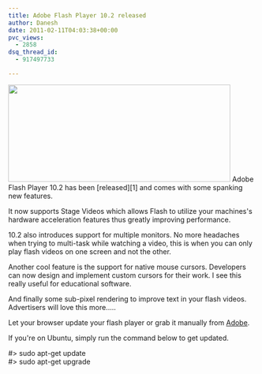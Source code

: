 ```yaml
---
title: Adobe Flash Player 10.2 released
author: Danesh
date: 2011-02-11T04:03:38+00:00
pvc_views:
  - 2858
dsq_thread_id:
  - 917497733

---
```

<img loading="lazy" src="/wp-content/uploads/2011/02/Adobe-Flash-Player-version-10.2.152.27.png" alt="" title="Adobe-Flash-Player-version-10.2.152.27" width="450" height="197" class="alignnone size-full wp-image-2241" />  
Adobe Flash Player 10.2 has been [released][1] and comes with some spanking new features.

It now supports Stage Videos which allows Flash to utilize your machines's hardware acceleration features thus greatly improving performance.

10.2 also introduces support for multiple monitors. No more headaches when trying to multi-task while watching a video, this is when you can only play flash videos on one screen and not the other. 

Another cool feature is the support for native mouse cursors. Developers can now design and implement custom cursors for their work. I see this really useful for educational software.

And finally some sub-pixel rendering to improve text in your flash videos. Advertisers will love this more.....

Let your browser update your flash player or grab it manually from [Adobe][2].

If you're on Ubuntu, simply run the command below to get updated.

#> sudo apt-get update  
#> sudo apt-get upgrade

 [1]: http://blogs.adobe.com/flashplayer/2011/02/flash-player-10-2-launch.html
 [2]: http://www.adobe.com/downloads/